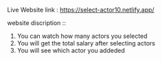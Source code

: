 Live Website link : https://select-actor10.netlify.app/

website discription ::

1. You can watch how many actors you selected
2. You will get the total salary after selecting actors
3. You will see which actor you addeded
